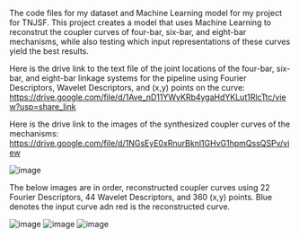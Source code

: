The code files for my dataset and Machine Learning model for my project for TNJSF. This project creates a model that uses Machine Learning to reconstrut the coupler curves of four-bar, six-bar, and eight-bar mechanisms, while also testing which input representations of these curves yield the best results.

Here is the drive link to the text file of the joint locations of the four-bar, six-bar, and eight-bar linkage systems for the pipeline using Fourier Descriptors, Wavelet Descriptors, and (x,y) points on the curve: https://drive.google.com/file/d/1Ave_nD11YWyKRb4ygaHdYKLut1RlcTtc/view?usp=share_link

Here is the drive link to the images of the synthesized coupler curves of the mechanisms: https://drive.google.com/file/d/1NGsEyE0xRnurBknl1GHvG1hpmQssQSPv/view

![image](https://user-images.githubusercontent.com/99061771/229412064-3e803cd9-43ca-44b7-9ff8-c9a2540dd2ff.png)

The below images are in order, reconstructed coupler curves using 22 Fourier Descriptors, 44 Wavelet Descriptors, and 360 (x,y) points. Blue denotes the input curve adn red is the reconstructed curve.

![image](https://user-images.githubusercontent.com/99061771/229412241-34c1e54d-0653-4406-87bb-285f91fe3d38.png)
![image](https://user-images.githubusercontent.com/99061771/229412420-da8bb82f-5f8f-4cc0-bd13-82e0a8b48932.png)
![image](https://user-images.githubusercontent.com/99061771/229412468-cfab0709-678d-4865-a84e-4f97af8eb72f.png)


